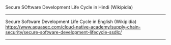 Secure SOftware Development Life Cycle in Hindi (Wikipidia)


---
Secure Software Development Life Cycle in English (Wikipidia)      
https://www.aquasec.com/cloud-native-academy/supply-chain-security/secure-software-development-lifecycle-ssdlc/

---
